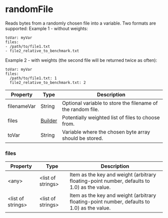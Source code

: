 ---
---
# randomFile

Reads bytes from a randomly chosen file into a variable. Two formats are supported: Example 1 - without weights: 
```
toVar: myVar
files:
- /path/to/file1.txt
- file2_relative_to_benchmark.txt
```
 

 Example 2 - with weights (the second file will be returned twice as often): 
```
toVar: myVar
files:
  /path/to/file1.txt: 1
  file2_relative_to_benchmark.txt: 2
```


| Property | Type | Description |
| ------- | ------- | -------- |
| filenameVar | String | Optional variable to store the filename of the random file. |
| files | [Builder](#files) | Potentially weighted list of files to choose from. |
| toVar | String | Variable where the chosen byte array should be stored. |

### <a id="files"></a>files

| Property | Type | Description |
| ------- | ------- | ------- |
| &lt;any&gt; | &lt;list of strings&gt; | Item as the key and weight (arbitrary floating-point number, defaults to 1.0) as the value. |
| &lt;list of strings&gt; | &lt;list of strings&gt; | Item as the key and weight (arbitrary floating-point number, defaults to 1.0) as the value. |

